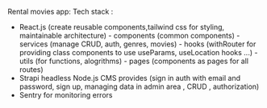 Rental movies app:
Tech stack : 
- React.js (create reusable components,tailwind css for styling, maintainable architecture) 
            - components (common components)
            - services (manage CRUD, auth, genres, movies)
            - hooks (withRouter for providing class components to use useParams, useLocation hooks ...)
            - utils (for functions, alogrithms)
            - pages (components as pages for all routes)
- Strapi headless Node.js CMS provides (sign in auth with email and password, sign up, managing data in admin area , CRUD , authorization)   
- Sentry for monitoring errors
